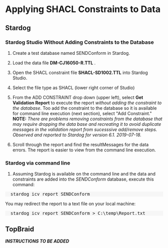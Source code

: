 <link href="styles.css?v=1" rel="stylesheet"/>

# Applying SHACL Constraints to Data

## Stardog

### Stardog Studio Without Adding Constraints to the Database

1. Create a test database named SENDConform in Stardog.
1. Load the data file **DM-CJ16050-R.TTL** .
1. Open the SHACL constraint file **SHACL-SD1002.TTL** into Stardog Studio.
1. Select the file type as SHACL (lower right corner of Studio)
1. From the ADD CONSTRAINT drop down (upper left), select **Get Validation Report** to execute the report *without adding the constraint to the database*. Too add the constraint to the database so it is available for command line execution (next section), select "Add Constraint." **NOTE:** *There are problems removing constraints from the database that may require dropping the data base and recreating it to avoid duplicate messages in the validation report from sucesssive add/remove steps. Observed and reported to Stardog for version 6.1.  2019-07-18.*

1. Scroll through the report and find the resultMessages for the data errors. The report is easier to view from the command line execution. 

### Stardog via command line

1. Assuming Stardog is available on the command line and the data and constraints are added into the *SENDConform* database, execute this command:

<pre style="background-color:#F6F6F6;">
  stardog icv report SENDConform
</pre>

You may redirect the report to a text file on your local machine: 

<pre style="background-color:#F6F6F6;">
  stardog icv report SENDConform > C:\temp\Report.txt
</pre>

## TopBraid

***INSTRUCTIONS TO BE ADDED***
